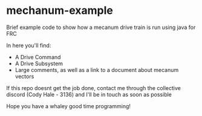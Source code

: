 # mechanum-example
Brief example code to show how a mecanum drive train is run using java for FRC


In here you'll find:
 - A Drive Command 
 - A Drive Subsystem
 - Large comments, as well as a link to a document about mecanum vectors


If this repo doesnt get the job done, contact me through the collective discord (Cody Hale - 3136) and I'll be in touch as soon as possible

Hope you have a whaley good time programming!
